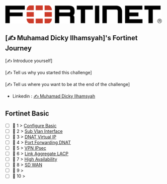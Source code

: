 <p align="center">
  <img src="Fortinet_Logo.png">
</p>

## [✍️ Muhamad Dicky Ilhamsyah]'s Fortinet Journey

[✍️ Introduce yourself]

[✍️ Tell us why you started this challenge]

[✍️ Tell us where you want to be at the end of the challenge]

- Linkedin : [✍️ Muhamad Dicky Ilhamsyah](https://www.linkedin.com/in/muhamad-dicky-ilhamsyah-613b341a5/)

## Fortinet Basic

- [ ] 📕 1 > [Configure Basic](Journey/001-Configure.Basic/Readme.md)
- [ ] 📕 2 > [Sub Vlan Interface](Journey/002-Sub.Vlan.Interface/Readme.md)
- [ ] 📕 3 > [DNAT Virtual IP](Journey/003-DNAT.Virtual.IP/Readme.md)
- [ ] 📕 4 > [Port Forwarding DNAT](Journey/004-Port.Forwarding.DNAT/Readme.md)
- [ ] 📕 5 > [VPN IPsec](Journey/005-Vpn.Ipsec/Readme.md)
- [ ] 📕 6 > [Link Aggregate LACP](Journey/006-Link.Aggregate/Readme.md)
- [ ] 📕 7 > [High Availability](Journey/007-HighAvailability/Readme.md)
- [ ] 📕 8 > [SD WAN](Journey/008-Sdwan/Readme.md)
- [ ] 📕 9 > [](Journey/009/Readme.md)
- [ ] 📕 10 > [](Journey/010/Readme.md)
